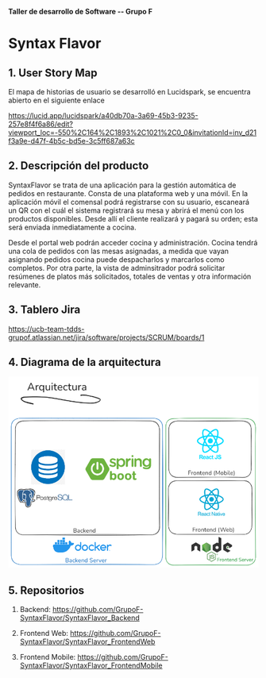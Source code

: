**Taller de desarrollo de Software -- Grupo F**
# Syntax Flavor

## 1. User Story Map

El mapa de historias de usuario se desarrolló en Lucidspark, se encuentra abierto en el siguiente enlace

https://lucid.app/lucidspark/a40db70a-3a69-45b3-9235-257e8f4f6a86/edit?viewport_loc=-550%2C164%2C1893%2C1021%2C0_0&invitationId=inv_d21f3a9e-d47f-4b5c-bd5e-3c5ff687a63c

## 2. Descripción del producto

SyntaxFlavor se trata de una aplicación para la gestión automática de pedidos en restaurante. Consta de una plataforma web y una móvil. En la aplicación móvil el comensal podrá registrarse con su usuario, escaneará un QR con el cuál el sistema registrará su mesa y abrirá el menú con los productos disponibles. Desde allí el cliente realizará y pagará su orden; esta será enviada inmediatamente a cocina.

Desde el portal web podrán acceder cocina y administración. Cocina tendrá una cola de pedidos con las mesas asignadas, a medida que vayan asignando pedidos cocina puede despacharlos y marcarlos como completos. Por otra parte, la vista de adminsitrador podrá solicitar resúmenes de platos más solicitados, totales de ventas y otra información relevante.

## 3. Tablero Jira

https://ucb-team-tdds-grupof.atlassian.net/jira/software/projects/SCRUM/boards/1

## 4. Diagrama de la arquitectura

![Arquitectura y herramientas a utilizar](image-1.png)

## 5. Repositorios

1. Backend: https://github.com/GrupoF-SyntaxFlavor/SyntaxFlavor_Backend

2. Frontend Web: https://github.com/GrupoF-SyntaxFlavor/SyntaxFlavor_FrontendWeb

3. Frontend Mobile:  https://github.com/GrupoF-SyntaxFlavor/SyntaxFlavor_FrontendMobile